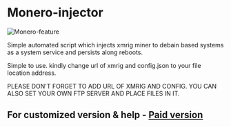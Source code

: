 # Monero-injector
![Monero-feature](https://user-images.githubusercontent.com/42708326/129001300-333c4bfd-db8f-4227-a1e2-2eff899080eb.png)


Simple automated script which injects xmrig miner to debain based systems as a system service and persists along reboots.

Simple to use. kindly change url of xmrig and config.json to your file location address.


PLEASE DON'T FORGET TO ADD URL OF XMRIG AND CONFIG. YOU CAN ALSO SET YOUR OWN FTP SERVER AND PLACE FILES IN IT. 

## For customized version & help - [Paid version](https://www.upwork.com/services/product/development-it-a-crypto-miner-with-scalable-cpu-utilization-power-saving-capabilities-1816023844702214157?ref=project_share)
